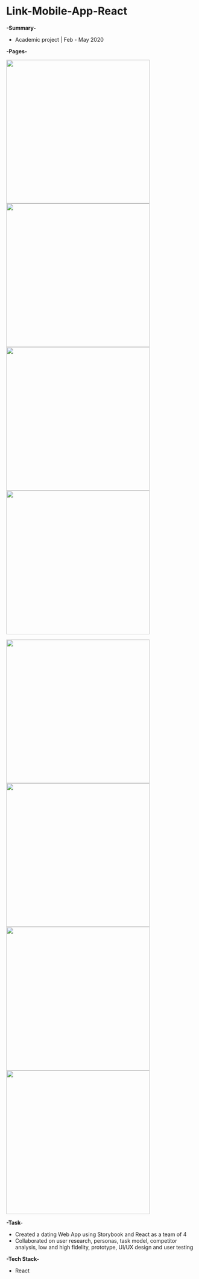 # Link-Mobile-App-React





**-Summary-**
- Academic project | Feb - May 2020

**-Pages-**

<img height="380" width="Auto" src="https://user-images.githubusercontent.com/55810731/103399108-5e547100-4af4-11eb-91b6-5988fc48f8de.png" /> <img height="380" width="Auto" src="https://user-images.githubusercontent.com/55810731/103398971-c9517800-4af3-11eb-9712-c83c2e067ee7.png" /> <img height="380" width="Auto" src="https://user-images.githubusercontent.com/55810731/103398996-e2f2bf80-4af3-11eb-9291-9a9dda55498b.png" /> <img height="380" width="Auto" src="https://user-images.githubusercontent.com/55810731/103399011-f9008000-4af3-11eb-9d0f-7ce572082d18.png" />

<img height="380" width="Auto" src="https://user-images.githubusercontent.com/55810731/103399020-00c02480-4af4-11eb-9314-3bc20cd0f066.png" /> <img height="380" width="Auto" src="https://user-images.githubusercontent.com/55810731/103399048-19c8d580-4af4-11eb-834e-24c0118fbdde.png" /> <img height="380" width="Auto" src="https://user-images.githubusercontent.com/55810731/103399149-79bf7c00-4af4-11eb-8367-40230bf63ae2.png" /> <img height="380" width="Auto" src="https://user-images.githubusercontent.com/55810731/103399153-7e843000-4af4-11eb-803a-ffc257a3329b.png" />


  
**-Task-**
-	Created a dating Web App using Storybook and React as a team of 4
- Collaborated on user research, personas, task model, competitor analysis, low and high fidelity, prototype, UI/UX design and user testing
  
**-Tech Stack-**
- React

